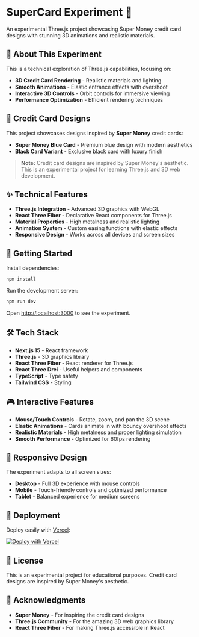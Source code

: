 # SuperCard Experiment 🎴

An experimental Three.js project showcasing Super Money credit card designs with stunning 3D animations and realistic materials.

## 🧪 About This Experiment

This is a technical exploration of Three.js capabilities, focusing on:
- **3D Credit Card Rendering** - Realistic materials and lighting
- **Smooth Animations** - Elastic entrance effects with overshoot
- **Interactive 3D Controls** - Orbit controls for immersive viewing
- **Performance Optimization** - Efficient rendering techniques

## 🎨 Credit Card Designs

This project showcases designs inspired by **Super Money** credit cards:
- **Super Money Blue Card** - Premium blue design with modern aesthetics
- **Black Card Variant** - Exclusive black card with luxury finish

> **Note:** Credit card designs are inspired by Super Money's aesthetic. This is an experimental project for learning Three.js and 3D web development.

## ✨ Technical Features

- **Three.js Integration** - Advanced 3D graphics with WebGL
- **React Three Fiber** - Declarative React components for Three.js
- **Material Properties** - High metalness and realistic lighting
- **Animation System** - Custom easing functions with elastic effects
- **Responsive Design** - Works across all devices and screen sizes

## 🚀 Getting Started

Install dependencies:

```bash
npm install
```

Run the development server:

```bash
npm run dev
```

Open [http://localhost:3000](http://localhost:3000) to see the experiment.

## 🛠️ Tech Stack

- **Next.js 15** - React framework
- **Three.js** - 3D graphics library
- **React Three Fiber** - React renderer for Three.js
- **React Three Drei** - Useful helpers and components
- **TypeScript** - Type safety
- **Tailwind CSS** - Styling

## 🎮 Interactive Features

- **Mouse/Touch Controls** - Rotate, zoom, and pan the 3D scene
- **Elastic Animations** - Cards animate in with bouncy overshoot effects
- **Realistic Materials** - High metalness and proper lighting simulation
- **Smooth Performance** - Optimized for 60fps rendering

## 📱 Responsive Design

The experiment adapts to all screen sizes:
- **Desktop** - Full 3D experience with mouse controls
- **Mobile** - Touch-friendly controls and optimized performance
- **Tablet** - Balanced experience for medium screens

## 🚀 Deployment

Deploy easily with [Vercel](https://vercel.com/new?utm_medium=default-template&filter=next.js&utm_source=create-next-app&utm_campaign=create-next-app-readme):

[![Deploy with Vercel](https://vercel.com/button)](https://vercel.com/new?utm_medium=default-template&filter=next.js&utm_source=create-next-app&utm_campaign=create-next-app-readme)

## 📄 License

This is an experimental project for educational purposes. Credit card designs are inspired by Super Money's aesthetic.

## 🙏 Acknowledgments

- **Super Money** - For inspiring the credit card designs
- **Three.js Community** - For the amazing 3D web graphics library
- **React Three Fiber** - For making Three.js accessible in React